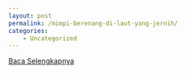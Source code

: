 ```yaml
---
layout: post
permalink: /mimpi-berenang-di-laut-yang-jernih/
categories:
    - Uncategorized
---
```


[Baca Selengkapnya](/02)